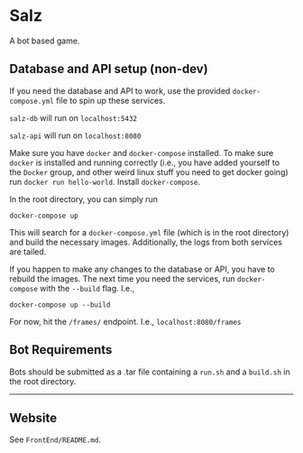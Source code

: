 # Salz

A bot based game.

## Database and API setup (non-dev)

If you need the database and API to work, use the provided `docker-compose.yml` file to spin up these services.

`salz-db` will run on `localhost:5432`

`salz-api` will run on `localhost:8080`

Make sure you have `docker` and `docker-compose` installed. To make sure `docker` is installed and running correctly (i.e., you have added yourself to the `Docker` group, and other weird linux stuff you need to get docker going) run `docker run hello-world`. Install `docker-compose`.

In the root directory, you can simply run 

```
docker-compose up
```

This will search for a `docker-compose.yml` file (which is in the root directory) and build the necessary images. Additionally, the logs from both services are tailed.

If you happen to make any changes to the database or API, you have to rebuild the images. The next time you need the services, run `docker-compose` with the `--build` flag. I.e.,

```
docker-compose up --build
```


For now, hit the `/frames/` endpoint. I.e., `localhost:8080/frames`

## Bot Requirements
Bots should be submitted as a .tar file containing a `run.sh` and a `build.sh`
in the root directory.

---

## Website

See `FrontEnd/README.md`.
